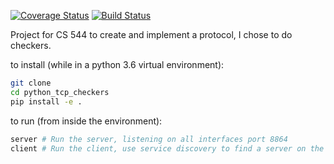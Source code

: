 [![Coverage Status](https://coveralls.io/repos/github/camerongraybill/python_tcp_checkers/badge.svg?branch=master&t=nD6nt1)](https://coveralls.io/github/camerongraybill/python_tcp_checkers?branch=master)
[![Build Status](https://travis-ci.com/camerongraybill/python_tcp_checkers.svg?token=KQVqfuFSqbWY8XyRnMuT&branch=master)](https://travis-ci.com/camerongraybill/python_tcp_checkers)

Project for CS 544 to create and implement a protocol, I chose to do checkers.

to install (while in a python 3.6 virtual environment):
```bash
git clone
cd python_tcp_checkers
pip install -e .
```

to run (from inside the environment):
```bash
server # Run the server, listening on all interfaces port 8864
client # Run the client, use service discovery to find a server on the local network
```


